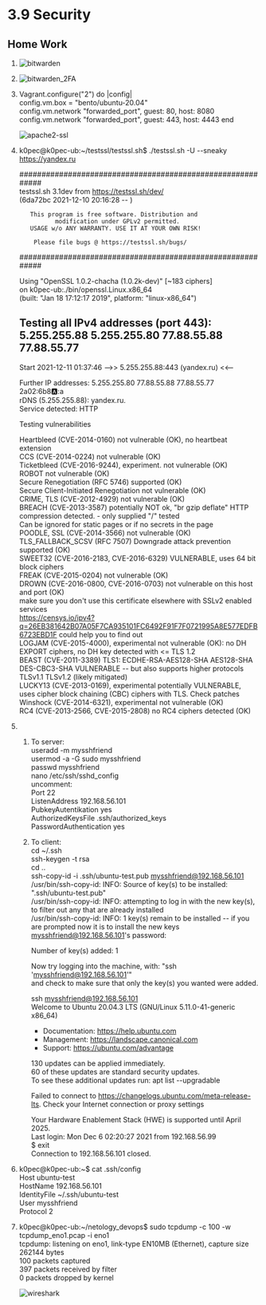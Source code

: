 # 3.9 Security
## Home Work
1.  ![bitwarden](https://github.com/k0pec/netology_devops/tree/main/3.9_Security/bitwarden.png)  
   
2.  ![bitwarden_2FA](https://github.com/k0pec/netology_devops/tree/main/3.9_Security/bitwarden_2FA.png)  

3.  Vagrant.configure("2") do |config|  
        config.vm.box = "bento/ubuntu-20.04"  
        config.vm.network "forwarded_port", guest: 80, host: 8080  
        config.vm.network "forwarded_port", guest: 443, host: 4443 
    end  

    ![apache2-ssl](https://github.com/k0pec/netology_devops/tree/main/3.9_Security/apache2-ssl.png) 


4. k0pec@k0pec-ub:~/testssl/testssl.sh$ ./testssl.sh -U --sneaky https://yandex.ru  

    ###########################################################  
        testssl.sh       3.1dev from https://testssl.sh/dev/  
        (6da72bc 2021-12-10 20:16:28 -- )  

          This program is free software. Distribution and  
                 modification under GPLv2 permitted.  
          USAGE w/o ANY WARRANTY. USE IT AT YOUR OWN RISK!  

           Please file bugs @ https://testssl.sh/bugs/  

    ###########################################################  

     Using "OpenSSL 1.0.2-chacha (1.0.2k-dev)" [~183 ciphers]  
     on k0pec-ub:./bin/openssl.Linux.x86_64  
     (built: "Jan 18 17:12:17 2019", platform: "linux-x86_64")  


    Testing all IPv4 addresses (port 443): 5.255.255.88 5.255.255.80 77.88.55.88 77.88.55.77  
    ---------------------------------------------------------------------------------------------  
     Start 2021-12-11 01:37:46        -->> 5.255.255.88:443 (yandex.ru) <<--  

     Further IP addresses:   5.255.255.80 77.88.55.88 77.88.55.77 2a02:6b8:a::a   
     rDNS (5.255.255.88):    yandex.ru.  
     Service detected:       HTTP  


     Testing vulnerabilities   

     Heartbleed (CVE-2014-0160)                not vulnerable (OK), no heartbeat extension  
     CCS (CVE-2014-0224)                       not vulnerable (OK)  
     Ticketbleed (CVE-2016-9244), experiment.  not vulnerable (OK)  
     ROBOT                                     not vulnerable (OK)  
     Secure Renegotiation (RFC 5746)           supported (OK)  
     Secure Client-Initiated Renegotiation     not vulnerable (OK)  
     CRIME, TLS (CVE-2012-4929)                not vulnerable (OK)  
     BREACH (CVE-2013-3587)                    potentially NOT ok, "br gzip deflate" HTTP compression detected. - only supplied "/" tested  
                                               Can be ignored for static pages or if no secrets in the page  
     POODLE, SSL (CVE-2014-3566)               not vulnerable (OK)  
     TLS_FALLBACK_SCSV (RFC 7507)              Downgrade attack prevention supported (OK)  
     SWEET32 (CVE-2016-2183, CVE-2016-6329)    VULNERABLE, uses 64 bit block ciphers  
     FREAK (CVE-2015-0204)                     not vulnerable (OK)  
     DROWN (CVE-2016-0800, CVE-2016-0703)      not vulnerable on this host and port (OK)  
                                               make sure you don't use this certificate elsewhere with SSLv2 enabled services  
                                               https://censys.io/ipv4?q=26EB381642B07A05F7CA935101FC6492F91F7F0721995A8E577EDFB6723EBD1F could help you to find out  
     LOGJAM (CVE-2015-4000), experimental      not vulnerable (OK): no DH EXPORT ciphers, no DH key detected with <= TLS 1.2  
     BEAST (CVE-2011-3389)                     TLS1: ECDHE-RSA-AES128-SHA AES128-SHA DES-CBC3-SHA 
                                               VULNERABLE -- but also supports higher protocols  TLSv1.1 TLSv1.2 (likely mitigated)  
     LUCKY13 (CVE-2013-0169), experimental     potentially VULNERABLE, uses cipher block chaining (CBC) ciphers with TLS. Check patches  
     Winshock (CVE-2014-6321), experimental    not vulnerable (OK)  
     RC4 (CVE-2013-2566, CVE-2015-2808)        no RC4 ciphers detected (OK)  

5.  1.  To server:  
        useradd -m mysshfriend  
        usermod -a -G sudo mysshfriend  
        passwd mysshfriend  
        nano /etc/ssh/sshd_config  
        uncomment:  
            Port 22  
            ListenAddress 192.168.56.101  
            PubkeyAutentikation yes  
            AuthorizedKeysFile .ssh/authorized_keys  
            PasswordAuthentication yes  
    1.  To client:  
        cd ~/.ssh  
        ssh-keygen -t rsa  
        cd ..   
        ssh-copy-id -i .ssh/ubuntu-test.pub mysshfriend@192.168.56.101    
        /usr/bin/ssh-copy-id: INFO: Source of key(s) to be installed: ".ssh/ubuntu-test.pub"    
        /usr/bin/ssh-copy-id: INFO: attempting to log in with the new key(s), to filter out any that are already installed    
        /usr/bin/ssh-copy-id: INFO: 1 key(s) remain to be installed -- if you are prompted now it is to install the new keys  
        mysshfriend@192.168.56.101's password:     

        Number of key(s) added: 1    

        Now try logging into the machine, with:   "ssh 'mysshfriend@192.168.56.101'"    
        and check to make sure that only the key(s) you wanted were added.    

        ssh mysshfriend@192.168.56.101  
        Welcome to Ubuntu 20.04.3 LTS (GNU/Linux 5.11.0-41-generic x86_64)  

        * Documentation:  https://help.ubuntu.com  
        * Management:     https://landscape.canonical.com  
        * Support:        https://ubuntu.com/advantage  

        130 updates can be applied immediately.  
        60 of these updates are standard security updates.  
        To see these additional updates run: apt list --upgradable  

        Failed to connect to https://changelogs.ubuntu.com/meta-release-lts. Check your Internet connection or proxy settings  

        Your Hardware Enablement Stack (HWE) is supported until April 2025.  
        Last login: Mon Dec  6 02:20:27 2021 from 192.168.56.99  
        $ exit  
        Connection to 192.168.56.101 closed.  

6.  k0pec@k0pec-ub:~$ cat .ssh/config  
    Host ubuntu-test  
    HostName 192.168.56.101  
    IdentityFile ~/.ssh/ubuntu-test  
    User mysshfriend  
    Protocol 2  

        
7.  k0pec@k0pec-ub:~/netology_devops$ sudo tcpdump -c 100 -w tcpdump_eno1.pcap -i eno1  
    tcpdump: listening on eno1, link-type EN10MB (Ethernet), capture size 262144 bytes  
    100 packets captured  
    397 packets received by filter  
    0 packets dropped by kernel  

    ![wireshark](https://github.com/k0pec/netology_devops/tree/main/3.9_Security/wireshark.png) 
